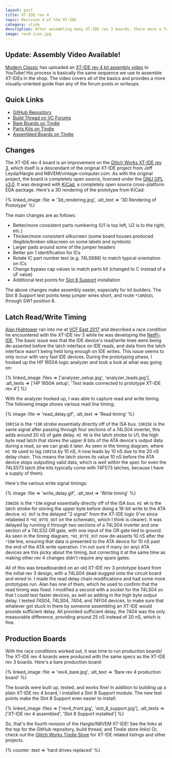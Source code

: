```yaml
---
layout: post
title: XT-IDE rev 4
topic: Revision 4 of the XT-IDE
category: xtide
description: After assembling many XT-IDE rev 3 boards, there were a few tweaks required to make the layout a little cleaner and ease assembly. Alan Hightower reported a race condition when developing his NetPi-IDE interface, which revision 4 corrects. Silkscreen is standardized and improved, and extra test points were added for Slot 8 Support installation.
image: rev4-icon.jpg
---
```


## Update: Assembly Video Available!

[Modern Classic](https://www.youtube.com/channel/UCoLccjs6jbHa4soeYDgbKTg) has uploaded an [XT-IDE rev 4 kit assembly video](https://www.youtube.com/watch?v=Mzu5asr0b1o) to YouTube! His process is basically the same sequence we use to assemble XT-IDEs in the shop. The video covers all of the basics and provides a more visually-oriented guide than any of the forum posts or writeups.

## Quick Links

* [GitHub Repository](https://github.com/glitchwrks/xt_ide/)
* [Build Thread on VC Forums](http://www.vcfed.org/forum/showthread.php?59185)
* [Bare Boards on Tindie](https://www.tindie.com/products/10584/)
* [Parts Kits on Tindie](https://www.tindie.com/products/10655/)
* [Assembled Boards on Tindie](https://www.tindie.com/products/10586/)

## Changes

The XT-IDE rev 4 board is an improvement on the [Glitch Works XT-IDE rev 3](/~glitch/2016/07/06/xt-ide-rev3), which itself is a descendant of the original XT-IDE project from Jeff Leyda/Hargle and N8VEM/vintage-computer.com. As with the original project, the board is completely open source, licensed under the [GNU GPL v3.0](https://www.gnu.org/licenses/gpl-3.0.en.html). It was designed with [KiCad](http://kicad-pcb.org/), a completely open source cross-platform EDA package. Here's a 3D rendering of the prototype from KiCad:

{% linked_image :file => '3d_rendering.jpg', :alt_text => '3D Rendering of Prototype' %}

The main changes are as follows:

* Better/more consistent parts numbering (U1 is top left, U2 is to the right, etc.)
* Thicker/more consistent silkscreen (some board houses produced illegible/broken silkscreen on some labels and symbols)
* Larger pads around some of the jumper headers
* Better pin 1 identification for ICs
* Rotate IC part number text (e.g. 74LS688) to match typical orientation on ICs
* Change bypass cap values to match parts kit (changed to C instead of a uF value)
* Additional test points for [Slot 8 Support](/~glitch/2017/02/03/slot-8-support) installation

The above changes make assembly easier, especially for kit builders. The Slot 8 Support test points keep jumper wires short, and route `*CARDSEL` through SW1 position 8.

## Latch Read/Write Timing

[Alan Hightower](https://www.retrotronics.org/) ran into me at [VCF East 2017](http://vcfed.org/wp/festivals/vintage-computer-festival-east/) and described a race condition he encountered with the XT-IDE rev 3 while he was developing the [NetPi-IDE](https://www.retrotronics.org/home-page/netpi-ide/). The basic issue was that the IDE device's read/write lines were being de-asserted before the latch interface on IDE reads, and data from the latch interface wasn't being held long enough on IDE writes. This issue seems to only occur with very fast IDE devices. During the prototyping phase, I hooked up the HP 1650A logic analyzer and took a look at what was going on:

{% linked_image :files => ['analyzer_setup.jpg', 'analyzer_leads.jpg'], :alt_texts => ['HP 1650A setup', 'Test leads connected to prototype XT-IDE rev 4'] %}

With the analyzer hooked up, I was able to capture read and write timing. The following image shows various read line timing:

{% image :file => 'read_delay.gif', :alt_text => 'Read timing' %}

`IORISA` is the `*IOR` strobe essentially directly off of the ISA bus. `IORIDE` is the same signal after passing through four sections of a 74LS04 inverter, this adds around 20 nS of gate delay. `HI RD` is the latch strobe to U1, the high byte read latch that stores the upper 8 bits of the ATA device's output data during a read, so we can grab it later. As seen in the timing diagram, where `HI RD` used to lag `IORISA` by 10 nS, it now leads by 10 nS due to the 20 nS delay chain. This means the latch stores its value 10 nS before the ATA device stops outputting valid data, which is well within the spec for even the 74LS573 latch (the kits typically come with 74F573 latches, because I have a supply of them).

Here's the various write signal timings:

{% image :file => 'write_delay.gif', :alt_text => 'Write timing' %}

`IOWIDE` is the `*IOW` signal essentially directly off of the ISA bus. `HI WR` is the latch strobe for storing the upper byte before doing a 16-bit write to the ATA device. `HI OUT` is the delayed "2 signal" from the XT-IDE logic (I've since relabeled it `*HI_BYTE_OUT` on the schematic, which I think is clearer). It was delayed by running it through two sections of a 74LS04 inverter and one section of a 74LS32 OR gate, with one input of the OR gate tied to ground. As seen in the timing diagram, `*HI_BYTE_OUT` now de-asserts 10 nS after the `*IOW` line, ensuring that data is presented to the ATA device for 10 nS past the end of the ATA write operation. I'm not sure if many (or any) ATA devices are this picky about the timing, but correcting it at the same time as making other rev 4 changes didn't require any spare gates.

All of this was breadboarded on an old XT-IDE rev 3 prototype board from the initial rev 3 design, with a 74LS04 dead-bugged onto the circuit board and wired in. I made the read delay chain modifications and had some more prototypes run. Alan has one of them, which he used to confirm that the read timing was fixed. I modified a second with a socket for the 74LS04 so that I could test faster devices, as well as adding in the high byte output delay. I tested 74S04, 74LS04, 7404, and 74F04 devices, to make sure that whatever got stuck in there by someone assembling an XT-IDE would provide sufficient delay. All provided sufficient delay, the 7404 was the only measurable difference, providing around 25 nS instead of 20 nS, which is fine.

## Production Boards

With the race conditions worked out, it was time to run production boards! The XT-IDE rev 4 boards were produced with the same specs as the XT-IDE rev 3 boards. Here's a bare production board:

{% linked_image :file => 'rev4_bare.jpg', :alt_text => 'Bare rev 4 production board' %}

The boards were built up, tested, and works fine! In addition to building up a plain XT-IDE rev 4 board, I installed a Slot 8 Support module. The new test points make the Slot 8 Support even easier to install:

{% linked_image :files => ['rev4_front.jpg', 'slot_8_support.jpg'], :alt_texts => ['XT-IDE rev 4 assembled', 'Slot 8 Support installed'] %}

So, that's the fourth revision of the Hargle/N8VEM XT-IDE! See the links at the top for the GitHub repository, build thread, and Tindie store links! Or, check out the [Glitch Works Tindie Store](https://www.tindie.com/stores/glitchwrks/) for XT-IDE related listings and other projects.

{% counter :text => 'hard drives replaced' %}
